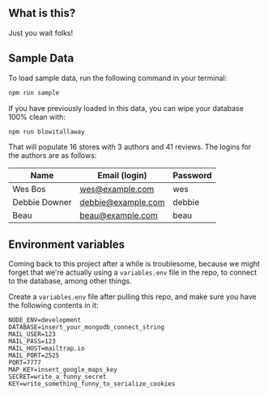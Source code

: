 ## What is this?

Just you wait folks!

## Sample Data

To load sample data, run the following command in your terminal:

```bash
npm run sample
```

If you have previously loaded in this data, you can wipe your database 100% clean with:

```bash
npm run blowitallaway
```

That will populate 16 stores with 3 authors and 41 reviews. The logins for the authors are as follows:

|Name|Email (login)|Password|
|---|---|---|
|Wes Bos|wes@example.com|wes|
|Debbie Downer|debbie@example.com|debbie|
|Beau|beau@example.com|beau|


## Environment variables

Coming back to this project after a while is troublesome, because we might forget that we're actually using a `variables.env` file in the repo, to connect to the database, among other things.

Create a `variables.env` file after pulling this repo, and make sure you have the following contents in it:

```
NODE_ENV=development
DATABASE=insert_your_mongodb_connect_string
MAIL_USER=123
MAIL_PASS=123
MAIL_HOST=mailtrap.io
MAIL_PORT=2525
PORT=7777
MAP_KEY=insert_google_maps_key
SECRET=write_a_funny_secret
KEY=write_something_funny_to_serialize_cookies
```